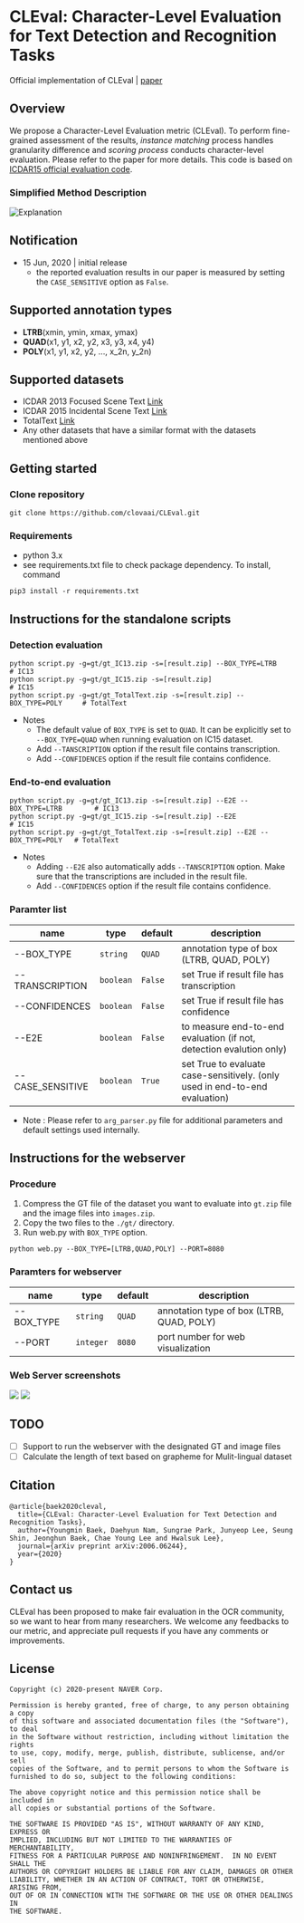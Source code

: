 # CLEval: Character-Level Evaluation for Text Detection and Recognition Tasks

Official implementation of CLEval | [paper](https://arxiv.org/abs/2006.06244)

## Overview
We propose a Character-Level Evaluation metric (CLEval). To perform fine-grained assessment of the results, *instance matching* process handles granularity difference and *scoring process* conducts character-level evaluation. Please refer to the paper for more details. This code is based on [ICDAR15 official evaluation code](http://rrc.cvc.uab.es/).


### Simplified Method Description
![Explanation](screenshots/explanation.gif)

## Notification
* 15 Jun, 2020 | initial release
  - the reported evaluation results in our paper is measured by setting the ```CASE_SENSITIVE``` option as ```False```. 

## Supported annotation types
* **LTRB**(xmin, ymin, xmax, ymax)
* **QUAD**(x1, y1, x2, y2, x3, y3, x4, y4)
* **POLY**(x1, y1, x2, y2, ..., x_2n, y_2n)

## Supported datasets
* ICDAR 2013 Focused Scene Text [Link](https://rrc.cvc.uab.es/?ch=2)
* ICDAR 2015 Incidental Scene Text [Link](https://rrc.cvc.uab.es/?ch=4)
* TotalText [Link](https://github.com/cs-chan/Total-Text-Dataset)
* Any other datasets that have a similar format with the datasets mentioned above

## Getting started
### Clone repository
```
git clone https://github.com/clovaai/CLEval.git
```

### Requirements
* python 3.x
* see requirements.txt file to check package dependency. To install, command
```
pip3 install -r requirements.txt
```

## Instructions for the standalone scripts
### Detection evaluation
```
python script.py -g=gt/gt_IC13.zip -s=[result.zip] --BOX_TYPE=LTRB          # IC13
python script.py -g=gt/gt_IC15.zip -s=[result.zip]                          # IC15
python script.py -g=gt/gt_TotalText.zip -s=[result.zip] --BOX_TYPE=POLY     # TotalText
```
* Notes
  * The default value of ```BOX_TYPE``` is set to ```QUAD```. It can be explicitly set to ```--BOX_TYPE=QUAD``` when running evaluation on IC15 dataset.
  * Add ```--TANSCRIPTION``` option if the result file contains transcription.
  * Add ```--CONFIDENCES``` option if the result file contains confidence.

### End-to-end evaluation
```
python script.py -g=gt/gt_IC13.zip -s=[result.zip] --E2E --BOX_TYPE=LTRB        # IC13
python script.py -g=gt/gt_IC15.zip -s=[result.zip] --E2E                        # IC15
python script.py -g=gt/gt_TotalText.zip -s=[result.zip] --E2E --BOX_TYPE=POLY   # TotalText
```
* Notes
  * Adding ```--E2E``` also automatically adds ```--TANSCRIPTION``` option. Make sure that the transcriptions are included in the result file.  
  * Add ```--CONFIDENCES``` option if the result file contains confidence.



### Paramter list
<!-- 
### Paramters for evaluation script
| name | type | default | description |
| ---- | ---- | ------- | ---- |
| -g | ```string``` | | path to ground truth zip file |
| -s | ```string``` | | path to result zip file |
| -o | ```string``` | | path to save per-sample result file 'results.zip' | -->

| name | type | default | description |
| ---- | ---- | ------- | ---- |
| --BOX_TYPE | ```string``` | ```QUAD``` | annotation type of box (LTRB, QUAD, POLY) |
| --TRANSCRIPTION | ```boolean``` | ```False``` | set True if result file has transcription |
| --CONFIDENCES | ```boolean``` | ```False``` | set True if result file has confidence |
| --E2E | ```boolean``` | ```False``` | to measure end-to-end evaluation (if not, detection evalution only) |
| --CASE_SENSITIVE | ```boolean``` | ```True``` | set True to evaluate case-sensitively. (only used in end-to-end evaluation) |
* Note : Please refer to ```arg_parser.py``` file for additional parameters and default settings used internally.

## Instructions for the webserver

### Procedure
1. Compress the GT file of the dataset you want to evaluate into ```gt.zip``` file and the image files into ```images.zip```.
2. Copy the two files to the ```./gt/``` directory.
3. Run web.py with ```BOX_TYPE``` option. 
```
python web.py --BOX_TYPE=[LTRB,QUAD,POLY] --PORT=8080
```

### Paramters for webserver
| name | type | default | description |
| ---- | ---- | ------- | ---- |
| --BOX_TYPE | ```string``` | ```QUAD``` | annotation type of box (LTRB, QUAD, POLY) |
| --PORT | ```integer``` | ```8080``` | port number for web visualization |


### Web Server screenshots
<img src='screenshots/pic1.jpg'>
<img src='screenshots/pic2.jpg'>

## TODO
- [ ] Support to run the webserver with the designated GT and image files
- [ ] Calculate the length of text based on grapheme for Mulit-lingual dataset

## Citation
```
@article{baek2020cleval,
  title={CLEval: Character-Level Evaluation for Text Detection and Recognition Tasks},
  author={Youngmin Baek, Daehyun Nam, Sungrae Park, Junyeop Lee, Seung Shin, Jeonghun Baek, Chae Young Lee and Hwalsuk Lee},
  journal={arXiv preprint arXiv:2006.06244},
  year={2020}
}
```

## Contact us
CLEval has been proposed to make fair evaluation in the OCR community, so we want to hear from many researchers. We welcome any feedbacks to our metric, and appreciate pull requests if you have any comments or improvements.

## License

```
Copyright (c) 2020-present NAVER Corp.

Permission is hereby granted, free of charge, to any person obtaining a copy
of this software and associated documentation files (the "Software"), to deal
in the Software without restriction, including without limitation the rights
to use, copy, modify, merge, publish, distribute, sublicense, and/or sell
copies of the Software, and to permit persons to whom the Software is
furnished to do so, subject to the following conditions:

The above copyright notice and this permission notice shall be included in
all copies or substantial portions of the Software.

THE SOFTWARE IS PROVIDED "AS IS", WITHOUT WARRANTY OF ANY KIND, EXPRESS OR
IMPLIED, INCLUDING BUT NOT LIMITED TO THE WARRANTIES OF MERCHANTABILITY,
FITNESS FOR A PARTICULAR PURPOSE AND NONINFRINGEMENT.  IN NO EVENT SHALL THE
AUTHORS OR COPYRIGHT HOLDERS BE LIABLE FOR ANY CLAIM, DAMAGES OR OTHER
LIABILITY, WHETHER IN AN ACTION OF CONTRACT, TORT OR OTHERWISE, ARISING FROM,
OUT OF OR IN CONNECTION WITH THE SOFTWARE OR THE USE OR OTHER DEALINGS IN
THE SOFTWARE.
```
